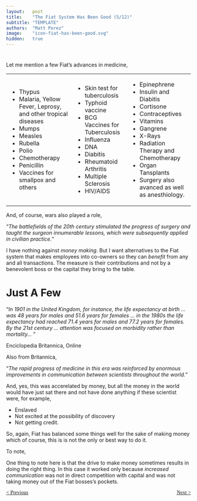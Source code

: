 ```yaml
---
layout:   post
title:    "The Fiat System Has Been Good (5/12)"
subtitle: "TEMPLATE"
authors:  "Matt Perez"
image:    "icon-fiat-has-been-good.svg"
hidden:   true
---
```


<div style="display:none; ">
 <p>Time for an alternative.</p>
</div>

<h1></h1>
 <p>Let me mention a few Fiat&rsquo;s advances in medicine,</p>
  <div class='_center'>
   <table>
    <tr>
     <td>
      <ul>
       <li>Thypus</li>
       <li>Malaria, Yellow Fever, Leprosy, and other tropical diseases</li>
       <li>Mumps</li>
       <li>Measles</li>
       <li>Rubella</li>
       <li>Polio</li>
       <li>Chemotherapy</li>
       <li>Penicillin</li>
       <li>Vaccines for smallpox and others</li>
      </ul>
     </td>
     <td>
      <ul>
       <li>Skin test for tuberculosis</li>
       <li>Typhoid vaccine</li>
       <li>BCG Vaccines for Tuberculosis</li>
       <li>Influenza</li>
       <li>DNA</li>
       <li>Diabitis</li>
       <li>Rheumatoid Arthritis</li>
       <li>Multiple Sclerosis</li>
       <li>HIV/AIDS</li>
      </ul>
     </td>
     <td>
      <ul>
       <li>Epinephrene</li>
       <li>Insulin and Diabitis</li>
       <li>Cortisone</li>
       <li>Contraceptives</li>
       <li>Vitamins</li>
       <li>Gangrene</li>
       <li>X-Rays</li>
       <li>Radiation Therapy and Chemotherapy</li>
       <li>Organ Tansplants</li>
       <li>Surgery also avanced as well as anesthiology.</li>
      </ul>
     </td>
    </tr>
   </table>
  </div>
 <p>And, of course, wars also played a role,</p>
 <div class="_citation">
  <p>&ldquo;<em>The battlefields of the 20th century stimulated the progress of surgery and taught the surgeon innumerable lessons, which were subsequently applied in civilian practice.</em>&rdquo;</p>
 </div>
 <p>I have nothing against <em>money making</em>. But I want alternatives to the Fiat system that makes employees into co-owners so they can <em>benefit</em> from any and all transactions. The measure is their contributions and not by a benevolent boss or the capital they bring to the table.</p>

<h1>Just A Few</h1>
 <div class="_citation">
  <p>&ldquo;<em>In 1901 in the United Kingdom, for instance, the life expectancy at birth &hellip; was 48 years for males and 51.6 years for females &hellip; in the 1980s the life expectancy had reached 71.4 years for males and 77.2 years for females. By the 21st century &hellip; attention was focused on morbidity rather than mortality&hellip; </em>&rdquo;</p>
  <p id="_signature">Enciclopedia Britannica, Online</p>
 </div>
 <p>Also from Britannica,</p>
  <div class="_citation">
   <p>&ldquo;<em>The rapid progress of medicine in this era was reinforced by enormous improvements in communication between scientists throughout the world.</em>&rdquo;</p>
  </div>
  <p>And, yes, this was accerelated by money, but all the money in the world would have just sat there and not have done anything if these scientist were, for example,</p>
   <ul>
    <li>Enslaved</li>
    <li>Not excited at the possibility of discovery</li>
    <li>Not getting credit.</li>
   </ul>
  <p>So, again, Fiat has balanced some things well for the sake of making money which of course, this is is not the only or best way to do it.</p>
  <p>To note,</p>
   <div class="_citation" style="display:none; ">
    <p>&ldquo;<em>The rapid progress of medicine in this era was reinforced by enormous improvements in communication between scientists throughout the world.</em>&rdquo;</p>
   </div>
  <p>One thing to note here is that the drive to make money sometimes results in doing the right thing. In this case it worked only because <em>increased communication</em> was not in direct competition with capital and was not taking money out of the Fiat bosses&rsquo;s pockets.</p>

<div style="margin-bottom:1in; font-family: American Typewriter, serif; ">
 <span style="float:left; ">
  <a href="https://radicalcompanies.com/2024/12/06/the-fiat-system-has-been-good">&lt; Previous</a>
 </span>
 <span style="float:right; ">
  <a href="https://radicalcompanies.com/2024/12/09/the-fiat-system-has-been-good">Next &gt;</a>
 </span>
</div>